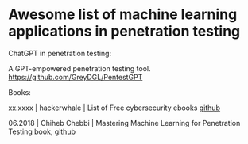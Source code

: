 # Awesome list of machine learning applications in penetration testing

ChatGPT in penetration testing:

  A GPT-empowered penetration testing tool. https://github.com/GreyDGL/PentestGPT

Books:

xx.xxxx | hackerwhale | List of Free cybersecurity ebooks [github](https://github.com/hackerwhale/free-cybersecurity-ebooks)

06.2018 | Chiheb Chebbi | Mastering Machine Learning for Penetration Testing [book](https://www.packtpub.com/product/mastering-machine-learning-for-penetration-testing/9781788997409), [github](https://github.com/PacktPublishing/Mastering-Machine-Learning-for-Penetration-Testing)
